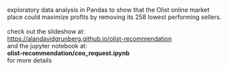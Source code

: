 exploratory data analysis in Pandas to show that the Olist online market place could maximize profits by removing its 258 lowest performing sellers. <br><br>
check out the slideshow at: <br>
https://alandavidgrunberg.github.io/olist-recommendation <br>
and the jupyter notebook at: <br>
<b>olist-recommendation/ceo_request.ipynb</b> <br>
for more details
